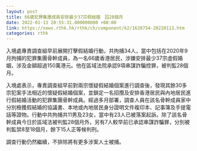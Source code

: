 ```yaml
---
layout: post
title: 66歲犯罪集團成員安排最少37宗假結婚　囚28個月
date: 2022-01-13 20:55:31.000000000 +08:00
link: https://news.rthk.hk/rthk/ch/component/k2/1628754-20220113.htm
categories: rthk
---
```


入境處專責調查組早前展開打擊假結婚行動，共拘捕34人，當中包括在2020年9月拘捕的犯罪集團骨幹成員，為一名66歲香港居民，涉嫌安排最少37宗虛假婚姻，涉及金額超過150萬港元。他在區域法院承認9項串謀詐騙控罪，被判監28個月。

入境處表示，專責調查組早前對兩宗懷疑假結婚個案進行調查後，發現其餘30多宗犯案手法相近的懷疑假結婚個案，並鎖定一名招攬及安排香港居民與內地居民進行假結婚活動的犯罪集團骨幹成員。經過多月部署，調查人員在該名骨幹成員家中分別檢獲假結婚的協議書、本地或內地居民身分證明文件複印本、記事簿及手提電話等證物。行動中共拘捕共11男及23女，當中有23人已被落案起訴。除了該名骨幹成員今日於區域法被判監28個月外，另有7人較早前已承認串謀詐騙罪，分別被判監禁8至18個月，餘下15人正等候判刑。

調查行動仍然繼續，不排除將有更多涉案人士被捕。
